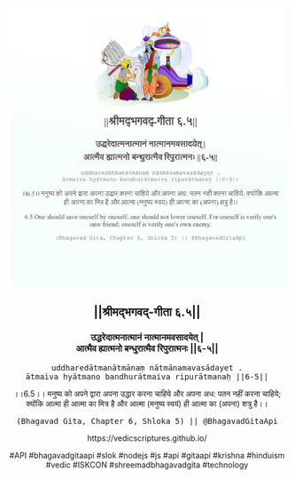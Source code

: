 <img src="../../asset/BG_6_5.png"/>
<center><h2>||श्रीमद्‍भगवद्‍-गीता ६.५||</h2>
<h3>उद्धरेदात्मनात्मानं नात्मानमवसादयेत् |<br/>आत्मैव ह्यात्मनो बन्धुरात्मैव रिपुरात्मनः ||६-५||</h3>
<pre>uddharedātmanātmānaṃ nātmānamavasādayet .<br/>ātmaiva hyātmano bandhurātmaiva ripurātmanaḥ ||6-5||</pre>
<p>।।6.5।। मनुष्य को अपने द्वारा अपना उद्धार करना चाहिये और अपना अध: पतन नहीं करना चाहिये; क्योंकि आत्मा ही आत्मा का मित्र है और आत्मा (मनुष्य स्वयं) ही आत्मा का (अपना) शत्रु है।।</p>
<pre>(Bhagavad Gita, Chapter 6, Shloka 5) || @BhagavadGitaApi</pre><p>https://vedicscriptures.github.io/</p><p>#API #bhagavadgitaapi #slok #nodejs #js #api #gitaapi #krishna #hinduism #vedic #ISKCON #shreemadbhagavadgita #technology</p></center>